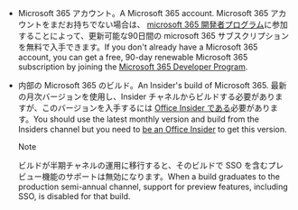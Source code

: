 * <span data-ttu-id="a6e9f-101">Microsoft 365 アカウント。</span><span class="sxs-lookup"><span data-stu-id="a6e9f-101">A Microsoft 365 account.</span></span> <span data-ttu-id="a6e9f-102">Microsoft 365 アカウントをまだお持ちでない場合は、 [microsoft 365 開発者プログラム](https://developer.microsoft.com/office/dev-program)に参加することによって、更新可能な90日間の microsoft 365 サブスクリプションを無料で入手できます。</span><span class="sxs-lookup"><span data-stu-id="a6e9f-102">If you don't already have a Microsoft 365 account, you can get a free, 90-day renewable Microsoft 365 subscription by joining the [Microsoft 365 Developer Program](https://developer.microsoft.com/office/dev-program).</span></span> 

* <span data-ttu-id="a6e9f-103">内部の Microsoft 365 のビルド。</span><span class="sxs-lookup"><span data-stu-id="a6e9f-103">An Insider's build of Microsoft 365.</span></span> <span data-ttu-id="a6e9f-104">最新の月次バージョンを使用し、Insider チャネルからビルドする必要がありますが、このバージョンを入手するには [Office Insider である](https://insider.office.com)必要があります。</span><span class="sxs-lookup"><span data-stu-id="a6e9f-104">You should use the latest monthly version and build from the Insiders channel but you need to [be an Office Insider](https://insider.office.com) to get this version.</span></span>

    > [!NOTE]
    > <span data-ttu-id="a6e9f-105">ビルドが半期チャネルの運用に移行すると、そのビルドで SSO を含むプレビュー機能のサポートは無効になります。</span><span class="sxs-lookup"><span data-stu-id="a6e9f-105">When a build graduates to the production semi-annual channel, support for preview features, including SSO, is disabled for that build.</span></span>
